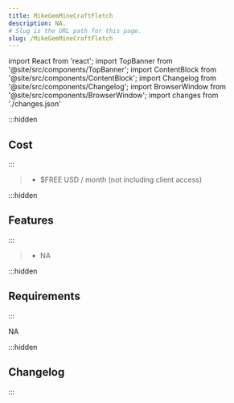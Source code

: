 ```yaml
---
title: MikeGemMineCraftFletch
description: NA.
# Slug is the URL path for this page.
slug: /MikeGemMineCraftFletch
---
```


import React from 'react';
import TopBanner from '@site/src/components/TopBanner';
import ContentBlock from '@site/src/components/ContentBlock';
import Changelog from '@site/src/components/Changelog';
import BrowserWindow from '@site/src/components/BrowserWindow';
import changes from './changes.json'

<TopBanner title="MikeGemMineCraftFletch" version="v1.0.0" author="Mike" skill="Mining">
</TopBanner>

:::hidden

## Cost

:::

<ContentBlock title="Cost">

> - $FREE USD / month (not including client access)

</ContentBlock>

:::hidden

## Features

:::

<ContentBlock title="Features">

> - NA

</ContentBlock>

:::hidden

## Requirements

:::
<ContentBlock title="Requirements">

NA
</ContentBlock>

:::hidden

## Changelog

:::

<Changelog changes={changes}>

</Changelog>
